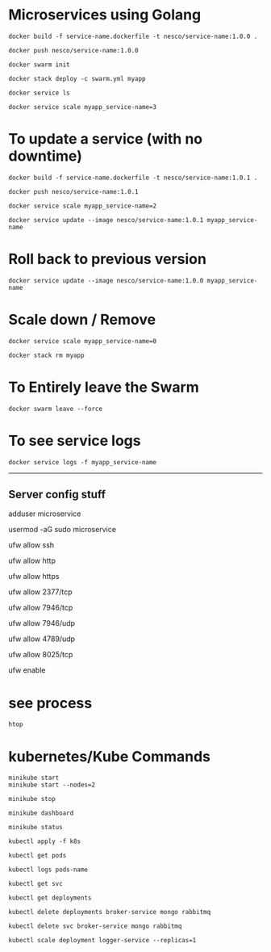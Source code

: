 # Microservices using Golang

```
docker build -f service-name.dockerfile -t nesco/service-name:1.0.0 .
```

```
docker push nesco/service-name:1.0.0
```

```
docker swarm init
```

```
docker stack deploy -c swarm.yml myapp
```

```
docker service ls
```

```
docker service scale myapp_service-name=3
```

# To update a service (with no downtime)

```
docker build -f service-name.dockerfile -t nesco/service-name:1.0.1 .
```

```
docker push nesco/service-name:1.0.1
```

```
docker service scale myapp_service-name=2
```

```
docker service update --image nesco/service-name:1.0.1 myapp_service-name
```

# Roll back to previous version

```
docker service update --image nesco/service-name:1.0.0 myapp_service-name
```

# Scale down / Remove

```
docker service scale myapp_service-name=0
```

```
docker stack rm myapp
```

# To Entirely leave the Swarm

```
docker swarm leave --force
```

# To see service logs

```
docker service logs -f myapp_service-name
```

---

## Server config stuff

adduser microservice

usermod -aG sudo microservice

ufw allow ssh

ufw allow http

ufw allow https

ufw allow 2377/tcp

ufw allow 7946/tcp

ufw allow 7946/udp

ufw allow 4789/udp

ufw allow 8025/tcp

ufw enable

# see process

```
htop
```

# kubernetes/Kube Commands

```
minikube start
minikube start --nodes=2
```

```
minikube stop
```

```
minikube dashboard
```

```
minikube status
```

```
kubectl apply -f k8s
```

```
kubectl get pods
```

```
kubectl logs pods-name
```

```
kubectl get svc
```

```
kubectl get deployments
```

```
kubectl delete deployments broker-service mongo rabbitmq
```

```
kubectl delete svc broker-service mongo rabbitmq
```

```
kubectl scale deployment logger-service --replicas=1
```
